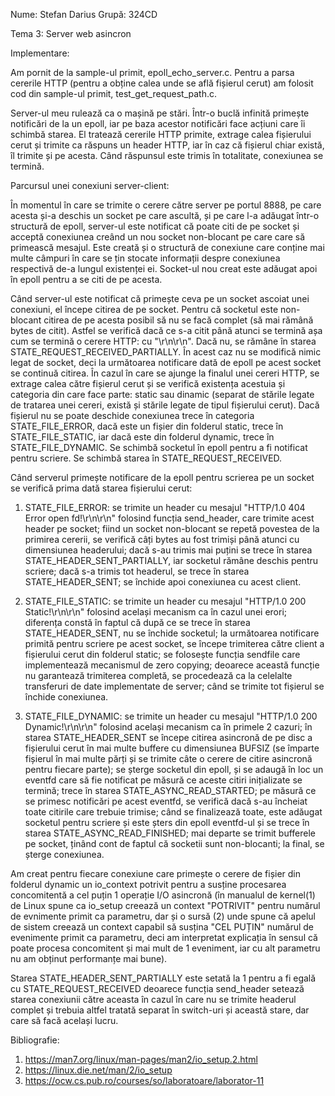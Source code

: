 Nume: Stefan Darius
Grupă: 324CD

Tema 3: Server web asincron

Implementare:

Am pornit de la sample-ul primit, epoll_echo_server.c. Pentru a parsa cererile HTTP (pentru a obține calea unde se
află fișierul cerut) am folosit cod din sample-ul primit, test_get_request_path.c.

Server-ul meu rulează ca o mașină pe stări. Într-o buclă infinită primește notificări de la un epoll, iar pe baza
acestor notificări face acțiuni care îi schimbă starea. El tratează cererile HTTP primite, extrage calea fișierului
cerut și trimite ca răspuns un header HTTP, iar în caz că fișierul chiar există, îl trimite și pe acesta. Când
răspunsul este trimis în totalitate, conexiunea se termină.

Parcursul unei conexiuni server-client:

În momentul în care se trimite o cerere către server pe portul 8888, pe care acesta și-a deschis un socket pe care
ascultă, și pe care l-a adăugat într-o structură de epoll, server-ul este notificat că poate citi de pe socket și
acceptă conexiunea creând un nou socket non-blocant pe care care să primească mesajul. Este creată și o structură 
de conexiune care conține mai multe câmpuri în care se țin stocate informații despre conexiunea respectivă de-a
lungul existenței ei. Socket-ul nou creat este adăugat apoi în epoll pentru a se citi de pe acesta.

Când server-ul este notificat că primește ceva pe un socket ascoiat unei conexiuni, el începe citirea de pe socket.
Pentru că socketul este non-blocant citirea de pe acesta posibil să nu se facă complet (să mai rămână bytes de citit).
Astfel se verifică dacă ce s-a citit până atunci se termină așa cum se termină o cerere HTTP: cu "\r\n\r\n". Dacă nu,
se rămâne în starea STATE_REQUEST_RECEIVED_PARTIALLY. În acest caz nu se modifică nimic legat de socket, deci la 
următoarea notificare dată de epoll pe acest socket se continuă citirea. În cazul în care se ajunge la finalul unei
cereri HTTP, se extrage calea către fișierul cerut și se verifică existența acestuia și categoria din care face parte:
static sau dinamic (separat de stările legate de tratarea unei cereri, există și stările legate de tipul fișierului
cerut). Dacă fișierul nu se poate deschide conexiunea trece în categoria STATE_FILE_ERROR, dacă este un fișier din
folderul static, trece în STATE_FILE_STATIC, iar dacă este din folderul dynamic, trece în STATE_FILE_DYNAMIC. Se 
schimbă socketul în epoll pentru a fi notificat pentru scriere. Se schimbă starea în STATE_REQUEST_RECEIVED.

Când serverul primește notificare de la epoll pentru scrierea pe un socket se verifică prima dată starea fișierului
cerut:
1. STATE_FILE_ERROR: se trimite un header cu mesajul "HTTP/1.0 404 Error open fd!\r\n\r\n" folosind funcția 
	send_header, care trimite acest header pe socket; fiind un socket non-blocant se repetă povestea de la primirea
	cererii, se verifică câți bytes au fost trimiși până atunci cu dimensiunea headerului; dacă s-au trimis mai
	puțini se trece în starea STATE_HEADER_SENT_PARTIALLY, iar socketul rămâne deschis pentru scriere; dacă s-a
	trimis tot headerul, se trece în starea STATE_HEADER_SENT; se închide apoi conexiunea cu acest client.

2. STATE_FILE_STATIC: se trimite un header cu mesajul "HTTP/1.0 200 Static!\r\n\r\n" folosind același mecanism
	ca în cazul unei erori; diferența constă în faptul că după ce se trece în starea STATE_HEADER_SENT, nu se
	închide socketul; la următoarea notificare primită pentru scriere pe acest socket, se începe trimiterea către
	client a fișierului cerut din folderul static; se folosește funcția sendfile care implementează mecanismul
	de zero copying; deoarece această funcție nu garantează trimiterea completă, se procedează ca la celelalte
	transferuri de date implementate de server; când se trimite tot fișierul se închide conexiunea.

3. STATE_FILE_DYNAMIC: se trimite un header cu mesajul "HTTP/1.0 200 Dynamic!\r\n\r\n" folosind același mecanism ca
	în primele 2 cazuri; în starea STATE_HEADER_SENT se începe citirea asincronă de pe disc a fișierului cerut
	în mai multe buffere cu dimensiunea BUFSIZ (se împarte fișierul în mai multe părți și se trimite câte o cerere
	de citire asincronă pentru fiecare parte); se șterge socketul din epoll, și se adaugă în loc un eventfd care
	să fie notificat pe măsură ce aceste citiri inițializate se termină; trece în starea STATE_ASYNC_READ_STARTED;
	pe măsură ce se primesc notificări pe acest eventfd, se verifică dacă s-au încheiat toate citirile care trebuie
	trimise; când se finalizează toate, este adăugat socketul pentru scriere și este șters din epoll eventfd-ul și
	se trece în starea STATE_ASYNC_READ_FINISHED; mai departe se trimit bufferele pe socket, ținând cont de faptul
	că socketii sunt non-blocanti; la final, se șterge conexiunea.

Am creat pentru fiecare conexiune care primește o cerere de fișier din folderul dynamic un io_context potrivit pentru
a susține procesarea concomitentă a cel puțin 1 operație I/O asincronă (în manualul de kernel(1) de Linux spune ca 
io_setup creează un context "POTRIVIT" pentru numărul de evnimente primit ca parametru, dar și o sursă (2) unde spune 
că apelul de sistem creează un context capabil să susțina "CEL PUȚIN" numărul de evenimente primit ca parametru, deci 
am interpretat explicația în sensul că poate procesa concomitent și mai mult de 1 eveniment, iar cu alt parametru nu 
am obținut performanțe mai bune).

Starea STATE_HEADER_SENT_PARTIALLY este setată la 1 pentru a fi egală cu STATE_REQUEST_RECEIVED deoarece funcția 
send_header setează starea conexiunii către aceasta în cazul în care nu se trimite headerul complet și trebuia altfel 
tratată separat în switch-uri și această stare, dar care să facă același lucru.

Bibliografie:
1) https://man7.org/linux/man-pages/man2/io_setup.2.html
2) https://linux.die.net/man/2/io_setup
3) https://ocw.cs.pub.ro/courses/so/laboratoare/laborator-11
